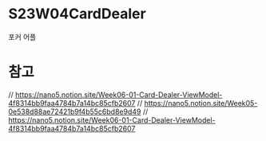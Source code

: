 # S23W04CardDealer

포커 어플

# 참고 
// https://nano5.notion.site/Week06-01-Card-Dealer-ViewModel-4f8314bb9faa4784b7a14bc85cfb2607
// https://nano5.notion.site/Week05-0e538d88ae72421b9f4b55c6bd8e9d49
// https://nano5.notion.site/Week06-01-Card-Dealer-ViewModel-4f8314bb9faa4784b7a14bc85cfb2607
